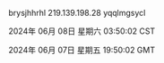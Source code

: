brysjhhrhl 219.139.198.28 yqqlmgsycl

2024年 06月 08日 星期六 03:50:02 CST

2024年 06月 07日 星期五 19:50:02 GMT
